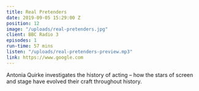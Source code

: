 ```yaml
---
title: Real Pretenders
date: 2019-09-05 15:29:00 Z
position: 12
image: "/uploads/real-pretenders.jpg"
client: BBC Radio 3
episodes: 1
run-time: 57 mins
listen: "/uploads/real-pretenders-preview.mp3"
link: https://www.google.com
---
```


Antonia Quirke investigates the history of acting – how the stars of screen and stage have evolved their craft throughout history.